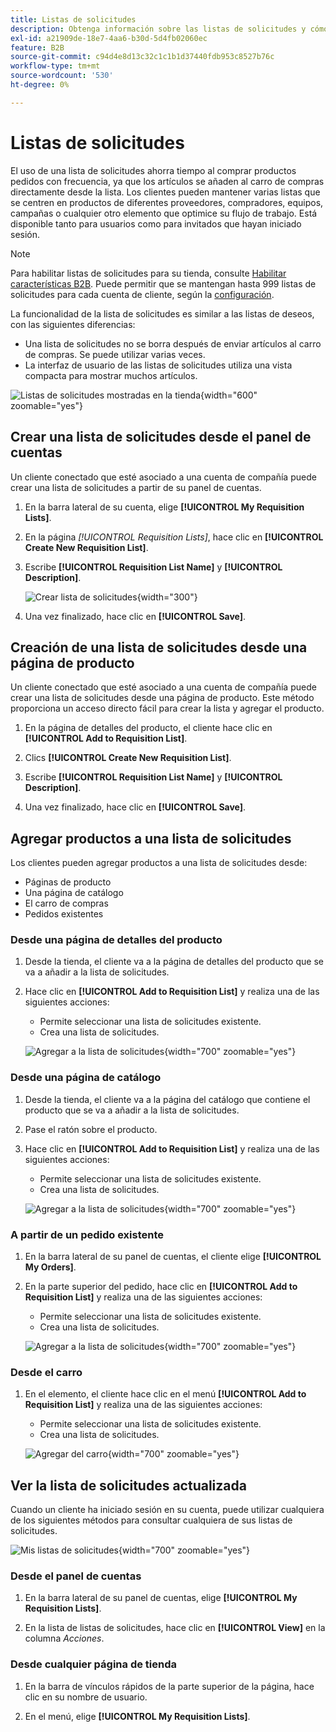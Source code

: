 ```yaml
---
title: Listas de solicitudes
description: Obtenga información sobre las listas de solicitudes y cómo se utilizan para agregar fácilmente productos pedidos con frecuencia al carro de compras.
exl-id: a21909de-18e7-4aa6-b30d-5d4fb02060ec
feature: B2B
source-git-commit: c94d4e8d13c32c1c1b1d37440fdb953c8527b76c
workflow-type: tm+mt
source-wordcount: '530'
ht-degree: 0%

---
```


# Listas de solicitudes

El uso de una lista de solicitudes ahorra tiempo al comprar productos pedidos con frecuencia, ya que los artículos se añaden al carro de compras directamente desde la lista. Los clientes pueden mantener varias listas que se centren en productos de diferentes proveedores, compradores, equipos, campañas o cualquier otro elemento que optimice su flujo de trabajo. Está disponible tanto para usuarios como para invitados que hayan iniciado sesión.

>[!NOTE]
>
>Para habilitar listas de solicitudes para su tienda, consulte [Habilitar características B2B](enable-basic-features.md). Puede permitir que se mantengan hasta 999 listas de solicitudes para cada cuenta de cliente, según la [configuración](configure-requisition-lists.md).

La funcionalidad de la lista de solicitudes es similar a las listas de deseos, con las siguientes diferencias:

- Una lista de solicitudes no se borra después de enviar artículos al carro de compras. Se puede utilizar varias veces.
- La interfaz de usuario de las listas de solicitudes utiliza una vista compacta para mostrar muchos artículos.

![Listas de solicitudes mostradas en la tienda](./assets/account-dashboard-my-requisition-lists.png){width="600" zoomable="yes"}

## Crear una lista de solicitudes desde el panel de cuentas

Un cliente conectado que esté asociado a una cuenta de compañía puede crear una lista de solicitudes a partir de su panel de cuentas.

1. En la barra lateral de su cuenta, elige **[!UICONTROL My Requisition Lists]**.

1. En la página _[!UICONTROL Requisition Lists]_, hace clic en **[!UICONTROL Create New Requisition List]**.

1. Escribe **[!UICONTROL Requisition List Name]** y **[!UICONTROL Description]**.

   ![Crear lista de solicitudes](./assets/requisition-list-create.png){width="300"}

1. Una vez finalizado, hace clic en **[!UICONTROL Save]**.

## Creación de una lista de solicitudes desde una página de producto

Un cliente conectado que esté asociado a una cuenta de compañía puede crear una lista de solicitudes desde una página de producto. Este método proporciona un acceso directo fácil para crear la lista y agregar el producto.

1. En la página de detalles del producto, el cliente hace clic en **[!UICONTROL Add to Requisition List]**.

1. Clics **[!UICONTROL Create New Requisition List]**.

1. Escribe **[!UICONTROL Requisition List Name]** y **[!UICONTROL Description]**.

1. Una vez finalizado, hace clic en **[!UICONTROL Save]**.

## Agregar productos a una lista de solicitudes

Los clientes pueden agregar productos a una lista de solicitudes desde:

- Páginas de producto
- Una página de catálogo
- El carro de compras
- Pedidos existentes

### Desde una página de detalles del producto

1. Desde la tienda, el cliente va a la página de detalles del producto que se va a añadir a la lista de solicitudes.

1. Hace clic en **[!UICONTROL Add to Requisition List]** y realiza una de las siguientes acciones:

   - Permite seleccionar una lista de solicitudes existente.
   - Crea una lista de solicitudes.

   ![Agregar a la lista de solicitudes](./assets/requisition-list-product-detail.png){width="700" zoomable="yes"}

### Desde una página de catálogo

1. Desde la tienda, el cliente va a la página del catálogo que contiene el producto que se va a añadir a la lista de solicitudes.

1. Pase el ratón sobre el producto.

1. Hace clic en **[!UICONTROL Add to Requisition List]** y realiza una de las siguientes acciones:

   - Permite seleccionar una lista de solicitudes existente.
   - Crea una lista de solicitudes.

   ![Agregar a la lista de solicitudes](./assets/requisition-list-add-product.png){width="700" zoomable="yes"}

### A partir de un pedido existente

1. En la barra lateral de su panel de cuentas, el cliente elige **[!UICONTROL My Orders]**.

1. En la parte superior del pedido, hace clic en **[!UICONTROL Add to Requisition List]** y realiza una de las siguientes acciones:

   - Permite seleccionar una lista de solicitudes existente.
   - Crea una lista de solicitudes.

   ![Agregar a la lista de solicitudes](./assets/requisition-list-add-from-order.png){width="700" zoomable="yes"}

### Desde el carro

1. En el elemento, el cliente hace clic en el menú **[!UICONTROL Add to Requisition List]** y realiza una de las siguientes acciones:

   - Permite seleccionar una lista de solicitudes existente.
   - Crea una lista de solicitudes.

   ![Agregar del carro](./assets/requisition-list-add-from-cart.png){width="700" zoomable="yes"}

## Ver la lista de solicitudes actualizada

Cuando un cliente ha iniciado sesión en su cuenta, puede utilizar cualquiera de los siguientes métodos para consultar cualquiera de sus listas de solicitudes.

![Mis listas de solicitudes](./assets/requisition-lists-menu-select-storefront.png){width="700" zoomable="yes"}

### Desde el panel de cuentas

1. En la barra lateral de su panel de cuentas, elige **[!UICONTROL My Requisition Lists]**.

1. En la lista de listas de solicitudes, hace clic en **[!UICONTROL View]** en la columna _Acciones_.

### Desde cualquier página de tienda

1. En la barra de vínculos rápidos de la parte superior de la página, hace clic en su nombre de usuario.

1. En el menú, elige **[!UICONTROL My Requisition Lists]**.
